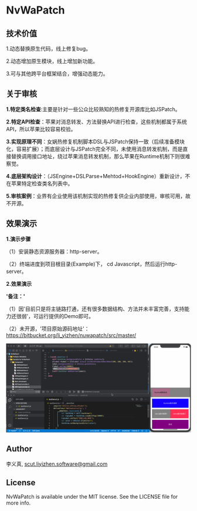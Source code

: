 # NvWaPatch   
 
##  技术价值  

1.动态替换原生代码，线上修复bug。  

2.动态增加原生模块，线上增加新功能。  

3.可与其他跨平台框架结合，增强动态能力。   

## 关于审核   

**1.特定类名检查**:主要是针对一些公众比较熟知的热修复开源库比如JSPatch。   

**2.特定API检查**：苹果对消息转发、方法替换API进行检查，这些机制都属于系统API，所以苹果比较容易校验。 

**3.实现原理不同**：女娲热修复机制脚本DSL与JSPatch保持一致（后续准备模块化，容易扩展）；而底层设计与JSPatch完全不同，未使用消息转发机制，而是直接替换调用接口地址，绕过苹果消息转发机制，那么苹果在Runtime机制下则很难察觉。   

**4.底层架构设计**：（JSEngine+DSLParse+Mehtod+HookEngine）重新设计，不在苹果特定检查类名列表中。  

**5.审核案例**：业界有企业使用该机制实现的热修复供企业内部使用，审核可用，故不开源。    

## 效果演示    

**1.演示步骤**     

（1）安装静态资源服务器：http-server。  

（2）终端进度到项目根目录(Example)下， cd Javascript，然后运行http-server。  

**2.效果演示** 

**'备注：'**

（1）因'目前只是将主链路打通，还有很多数据结构、方法并未丰富完善，支持能力还很弱'，可运行提供的Demo即可。  

（2）未开源，'项目原始源码地址'：https://bitbucket.org/li_yizhen/nuwapatch/src/master/   

![NVWaPatch](./GitResources/NvWaPatch.gif)

## Author  

李义真, scut.liyizhen.software@gmail.com  

## License  

NvWaPatch is available under the MIT license. See the LICENSE file for more info.  
